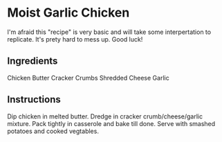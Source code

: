 # Moist Garlic Chicken
I'm afraid this "recipe" is very basic and will take some interpertation to replicate. It's prety hard to mess up. Good luck!

## Ingredients
Chicken
Butter
Cracker Crumbs
Shredded Cheese
Garlic

## Instructions
Dip chicken in melted butter. Dredge in cracker crumb/cheese/garlic mixture. Pack tightly in casserole and bake till done. Serve with smashed potatoes and cooked vegtables.